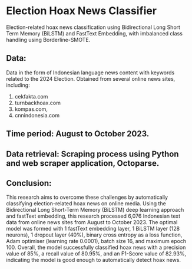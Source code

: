 # Election Hoax News Classifier
Election-related hoax news classification using Bidirectional Long Short Term Memory (BiLSTM) and FastText Embedding, with imbalanced class handling using Borderline-SMOTE.

## Data:
Data in the form of Indonesian language news content with keywords related to the 2024 Election. Obtained from several online news sites, including:
1. cekfakta.com
2. turnbackhoax.com
3. kompas.com,
4. cnnindonesia.com 
## Time period: August to October 2023.
## Data retrieval: Scraping process using Python and web scraper application, Octoparse.

## Conclusion:
This research aims to overcome these challenges by automatically classifying election-related hoax news on online media. Using the Bidirectional Long Short-Term Memory (BiLSTM) deep learning approach and fastText embedding, this research processed 6,076 Indonesian text data from online news sites from August to October 2023. The optimal model was formed with 1 fastText embedding layer, 1 BiLSTM layer (128 neurons), 1 dropout layer (40%), binary cross entropy as a loss function, Adam optimiser (learning rate 0.0001), batch size 16, and maximum epoch 100. Overall, the model successfully classified hoax news with a precision value of 85%, a recall value of 80.95%, and an F1-Score value of 82.93%, indicating the model is good enough to automatically detect hoax news.
